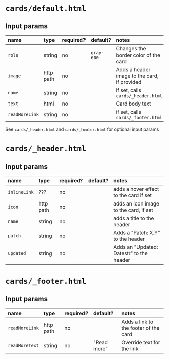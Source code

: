 # `cards/default.html`

## Input params

| name           | type      | required? | default?   | notes                                        |
|:---------------|:----------|:----------|:-----------|:---------------------------------------------|
| `role`         | string    | no        | `gray-600` | Changes the border color of the card         |
| `image`        | http path | no        |            | Adds a header image to the card, if provided |
| `name`         | string    | no        |            | if set, calls `cards/_header.html`           |
| `text`         | html      | no        |            | Card body text                               |
| `readMoreLink` | string    | no        |            | if set, calls `cards/_footer.html`           |

See `cards/_header.html` and `cards/_footer.html` for optional input params

# `cards/_header.html`

## Input params

| name           | type      | required? | default?   | notes                                        |
|:---------------|:----------|:----------|:-----------|:---------------------------------------------|
| `inlineLink`   | ???       | no        |            | adds a hover effect to the card if set       |
| `icon`         | http path | no        |            | adds an icon image to the card, if set       |
| `name`         | string    | no        |            | adds a title to the header                   |
| `patch`        | string    | no        |            | Adds a "Patch: X.Y" to the header            |
| `updated`      | string    | no        |            | Adds an "Updated: Datestr" to the header     |

# `cards/_footer.html`

## Input params

| name           | type      | required? | default?    | notes                                        |
|:---------------|:----------|:----------|:------------|:---------------------------------------------|
| `readMoreLink` | http path | no        |             | Adds a link to the footer of the card        |
| `readMoreText` | string    | no        | "Read more" | Override text for the link                   |
